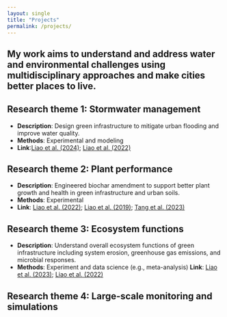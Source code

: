 ```yaml
---
layout: single
title: "Projects"
permalink: /projects/
---
```


## My work aims to understand and address water and environmental challenges using multidisciplinary approaches and make cities better places to live.


## Research theme 1: Stormwater management 
- **Description**: Design green infrastructure to mitigate urban flooding and improve water quality.
- **Methods**: Experimental and modeling
- **Link**:[Liao et al. (2024)](https://doi.org/10.1016/j.scitotenv.2024.171302); [Liao et al. (2022)](https://doi.org/10.1016/j.jenvman.2022.115506)

## Research theme 2: Plant performance
- **Description**: Engineered biochar amendment to support better plant growth and health in green infrastructure and urban soils.
- **Methods**: Experimental
- **Link**: [Liao et al. (2022)](http://dx.doi.org/10.1016/j.scitotenv.2021.152638); [Liao et al. (2019)](http://doi:10.3390/soilsystems3010014); [Tang et al. (2023)](https://doi.org/10.3390/agronomy13051394)

## Research theme 3: Ecosystem functions
- **Description**: Understand overall ecosystem functions of green infrastructure including system erosion, greenhouse gas emissions, and microbial responses.
- **Methods**: Experiment and data science (e.g., meta-analysis)
**Link**: [Liao et al. (2023)](https://doi.org/10.1021/acs.est.3c04185); [Liao et al. (2022)](https://doi.org/10.1007/s42773-022-00186-7)

## Research theme 4: Large-scale monitoring and simulations
